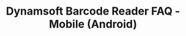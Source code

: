 ---
layout: default-layout
title: Dynamsoft Barcode Reader FAQ - Mobile (Android)
keywords: faq, mobile, android
description: Dynamsoft Barcode Reader FAQ - Mobile (Android)
needAutoGenerateSidebar: false
noTitleIndex: true
---